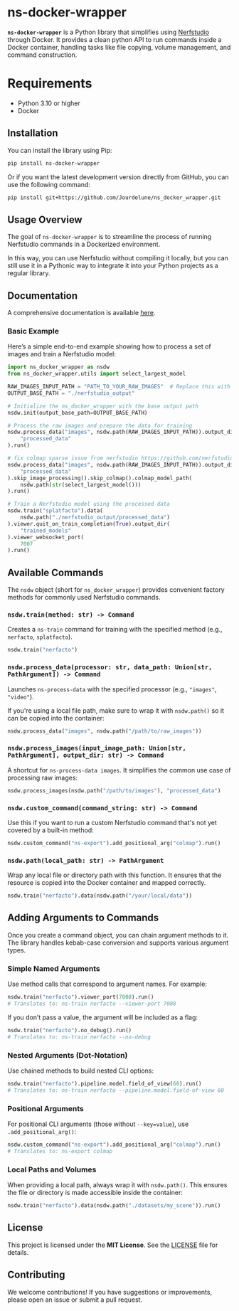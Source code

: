 # ns-docker-wrapper

**`ns-docker-wrapper`** is a Python library that simplifies using [Nerfstudio](https://docs.nerf.studio/nerfology/methods/index.html) through Docker.
It provides a clean python API to run commands inside a Docker container, handling tasks like file copying, volume management, and command construction.

# Requirements

- Python 3.10 or higher
- Docker


## Installation

You can install the library using Pip:

```bash
pip install ns-docker-wrapper
```

Or if you want the latest development version directly from GitHub, you can use the following command:

```bash
pip install git+https://github.com/Jourdelune/ns_docker_wrapper.git
```

## Usage Overview

The goal of `ns-docker-wrapper` is to streamline the process of running Nerfstudio commands in a Dockerized environment.

In this way, you can use Nerfstudio without compiling it locally, but you can still use it in a Pythonic way to integrate it into your Python projects as a regular library.

## Documentation

A comprehensive documentation is available [here](https://jourdelune.github.io/ns_docker_wrapper/).

### Basic Example

Here’s a simple end-to-end example showing how to process a set of images and train a Nerfstudio model:

```python
import ns_docker_wrapper as nsdw
from ns_docker_wrapper.utils import select_largest_model

RAW_IMAGES_INPUT_PATH = "PATH_TO_YOUR_RAW_IMAGES"  # Replace this with your actual path
OUTPUT_BASE_PATH = "./nerfstudio_output"

# Initialize the ns_docker_wrapper with the base output path
nsdw.init(output_base_path=OUTPUT_BASE_PATH)

# Process the raw images and prepare the data for training
nsdw.process_data("images", nsdw.path(RAW_IMAGES_INPUT_PATH)).output_dir(
    "processed_data"
).run()

# fix colmap sparse issue from nerfstudio https://github.com/nerfstudio-project/nerfstudio/issues/3435
nsdw.process_data("images", nsdw.path(RAW_IMAGES_INPUT_PATH)).output_dir(
    "processed_data"
).skip_image_processing().skip_colmap().colmap_model_path(
    nsdw.path(str(select_largest_model()))
).run()

# Train a Nerfstudio model using the processed data
nsdw.train("splatfacto").data(
    nsdw.path("./nerfstudio_output/processed_data")
).viewer.quit_on_train_completion(True).output_dir(
    "trained_models"
).viewer_websocket_port(
    7007
).run()
```

## Available Commands

The `nsdw` object (short for `ns_docker_wrapper`) provides convenient factory methods for commonly used Nerfstudio commands.

### `nsdw.train(method: str) -> Command`

Creates a `ns-train` command for training with the specified method (e.g., `nerfacto`, `splatfacto`).

```python
nsdw.train("nerfacto")
```


### `nsdw.process_data(processor: str, data_path: Union[str, PathArgument]) -> Command`

Launches `ns-process-data` with the specified processor (e.g., `"images"`, `"video"`).

If you're using a local file path, make sure to wrap it with `nsdw.path()` so it can be copied into the container:

```python
nsdw.process_data("images", nsdw.path("/path/to/raw_images"))
```

### `nsdw.process_images(input_image_path: Union[str, PathArgument], output_dir: str) -> Command`

A shortcut for `ns-process-data images`. It simplifies the common use case of processing raw images:

```python
nsdw.process_images(nsdw.path("/path/to/images"), "processed_data")
```

### `nsdw.custom_command(command_string: str) -> Command`

Use this if you want to run a custom Nerfstudio command that's not yet covered by a built-in method:

```python
nsdw.custom_command("ns-export").add_positional_arg("colmap").run()
```


### `nsdw.path(local_path: str) -> PathArgument`

Wrap any local file or directory path with this function.
It ensures that the resource is copied into the Docker container and mapped correctly.

```python
nsdw.train("nerfacto").data(nsdw.path("/your/local/data"))
```


## Adding Arguments to Commands

Once you create a command object, you can chain argument methods to it.
The library handles kebab-case conversion and supports various argument types.


### Simple Named Arguments

Use method calls that correspond to argument names. For example:

```python
nsdw.train("nerfacto").viewer_port(7008).run()
# Translates to: ns-train nerfacto --viewer-port 7008
```

If you don’t pass a value, the argument will be included as a flag:

```python
nsdw.train("nerfacto").no_debug().run()
# Translates to: ns-train nerfacto --no-debug
```


### Nested Arguments (Dot-Notation)

Use chained methods to build nested CLI options:

```python
nsdw.train("nerfacto").pipeline.model.field_of_view(60).run()
# Translates to: ns-train nerfacto --pipeline.model.field-of-view 60
```

### Positional Arguments

For positional CLI arguments (those without `--key=value`), use `.add_positional_arg()`:

```python
nsdw.custom_command("ns-export").add_positional_arg("colmap").run()
# Translates to: ns-export colmap
```

### Local Paths and Volumes

When providing a local path, always wrap it with `nsdw.path()`.
This ensures the file or directory is made accessible inside the container:

```python
nsdw.train("nerfacto").data(nsdw.path("./datasets/my_scene")).run()
```


## License

This project is licensed under the **MIT License**.
See the [LICENSE](LICENSE) file for details.

## Contributing

We welcome contributions! If you have suggestions or improvements, please open an issue or submit a pull request.

